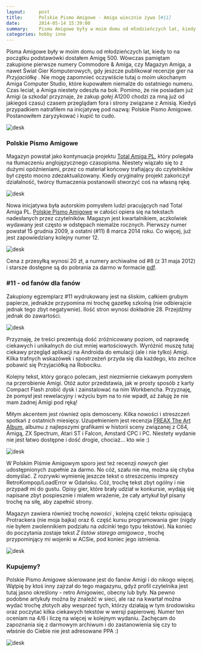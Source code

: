 ```yaml
---
layout:     post
title:      Polskie Pismo Amigowe - Amiga wiecznie żywa [#11]
date:       2014-05-14 15:39:00
summary:    Pisma Amigowe były w moim domu od młodzieńczych lat, kiedy to na początku podstawówki dostałem Amigę 500. Wówczas pamiętam zakupione pierwsze numery Commodore & Amiga,  czy Magazyn Amiga, a nawet Świat Gier Komputerowych, gdy jeszcze publikował recenzje gier na Przyjaciółkę. Nie mogę zapomnieć oczywiście tutaj o moim ukochanym Amiga Computer Studio, które kupowałem niemalże do ostatniego numeru. C...
categories: hobby inne
---
```




Pisma Amigowe były w moim domu od młodzieńczych lat, kiedy to na początku podstawówki dostałem Amigę 500. Wówczas pamiętam zakupione pierwsze numery Commodore & Amiga,  czy Magazyn Amiga, a nawet Świat Gier Komputerowych, gdy jeszcze publikował recenzje gier na  *Przyjaciółkę* . Nie mogę zapomnieć oczywiście tutaj o moim ukochanym Amiga Computer Studio, które kupowałem niemalże do ostatniego numeru. Czas leciał, a Amiga niestety odeszła na bok. Pomimo, że nie posiadam już Amigi (a szkoda! przyznaje, że zakup  *gołej*   A1200 chodzi za mną już od jakiegoś czasu) czasem przeglądam fora i strony związane z Amisią. Kiedyś przypadkiem natrafiłem na inicjatywę pod nazwą: Polskie Pismo Amigowe. Postanowiłem zaryzykować i kupić to cudo.

![desk](https://raw.githubusercontent.com/djfoxer/djfoxer.github.io/master/_img/2014-5-14-_67_/g_-_608x405_-_-_54046x20140513203117_0.png)


### Polskie Pismo Amigowe

Magazyn powstał jako kontynuacja projektu [Total Amiga PL](http://www.ppa.pl/totalamiga/), który polegała na tłumaczeniu anglojęzycznego czasopisma. Niestety wiązało się to z dużymi opóźnieniami, przez co materiał końcowy trafiający do czytelników był często mocno zdezaktualizowany. Kiedy oryginalny projekt zakończył działalność, twórcy tłumaczenia postanowili stworzyć coś na własną rękę.

![desk](https://raw.githubusercontent.com/djfoxer/djfoxer.github.io/master/_img/2014-5-14-_67_/g_-_608x405_-_-_54046x20140513200405_0.jpg)

Nowa inicjatywa była autorskim pomysłem ludzi pracujących nad Total Amiga PL. [Polskie Pismo Amigowe](http://www.ppa.pl/magazyn/) w całości opiera się na tekstach nadesłanych przez czytelników. Magazyn jest kwartalnikiem, aczkolwiek wydawany jest często w odstępach niemalże rocznych. Pierwszy numer powstał 15 grudnia 2009, a ostatni (#11) 8 marca 2014 roku. Co więcej, już jest zapowiedziany kolejny numer 12. 

![desk](https://raw.githubusercontent.com/djfoxer/djfoxer.github.io/master/_img/2014-5-14-_67_/g_-_608x405_-_-_54046x20140513200409_0.jpg)

Cena z przesyłką wynosi 20 zł, a numery archiwalne od #8 (z 31 maja 2012) i starsze dostępne są do pobrania za darmo w formacie [pdf](http://www.ppa.pl/magazyn/). 


### #11 - od fanów dla fanów

Zakupiony egzemplarz #11 wydrukowany jest na śliskim, całkiem grubym papierze, jednakże przypomina mi trochę gazetkę szkolną (nie odbierajcie jednak tego zbyt negatywnie). Ilość stron wynosi dokładnie 28. Przejdźmy jednak do zawartości.

![desk](https://raw.githubusercontent.com/djfoxer/djfoxer.github.io/master/_img/2014-5-14-_67_/g_-_608x405_-_-_54046x20140513200414_0.jpg)


Przyznaję, że treści prezentują dość zróżnicowany poziom, od naprawdę ciekawych i unikalnych do ciut mniej wartościowych. Wyróżnić muszę tutaj ciekawy przegląd aplikacji na Androida do emulacji (ale i nie tylko) Amigi. Kilka trafnych wskazówek i spostrzeżeń przyda się dla każdego, kto zechce pobawić się Przyjaciółką na Robociku. 

Kolejny tekst, który gorąco polecam, jest niezmiernie ciekawym pomysłem na przerobienie Amigi. Otóż autor przedstawia, jak w prosty sposób z karty Compact Flash zrobić dysk i zainstalować na nim Workbencha. Przyznaję, że pomysł jest rewelacyjny i wżyciu bym na to nie wpadł, aż żałuję że nie mam żadnej Amigi pod ręką!

Miłym akcentem jest również opis demosceny. Kilka nowości i streszczeń spotkań z ostatnich miesięcy. Uzupełnieniem jest recenzja [FREAX The Art Album](http://www.maz-sound.com/FREAX/en/FREAX-The-Art-Album/), albumu z najlepszymi grafikami w historii sceny związanej z C64, Amigą, ZX Spectrum, Atari ST i Falcon, Amstard CPC i PC. Niestety wydanie nie jest łatwo dostępne i dość drogie, chociaż... kto wie :)

![desk](https://raw.githubusercontent.com/djfoxer/djfoxer.github.io/master/_img/2014-5-14-_67_/g_-_608x405_-_-_54046x20140513200420_0.jpg)

W  Polskim Piśmie Amigowym sporo jest też recenzji  *nowych*  gier udostępnionych zupełnie za darmo. No cóż, szału nie ma, można się chyba domyślać. Z rozrywki wymienię jeszcze tekst o streszczeniu imprezy RetroKompop/LoadError w Gdańsku. Cóż, trochę tekst zbyt ogólny i nie przypadł mi do gustu. Opisy gier, które brały udział w konkursie, wydają się napisane zbyt pospiesznie i miałem wrażenie, że cały artykuł był pisany trochę na siłę, aby zapełnić strony. 

Magazyn zawiera również trochę  *nowości* , kolejną część tekstu opisującą Protrackera (nie moja bajka) oraz 6. część kursu programowania gier (nigdy nie byłem zwolennikiem podziału na  *odcinki*  tego typu tekstów). Na koniec do poczytania zostaje tekst  *Z listów starego amigowca* , trochę przypominjący mi wojenki w ACSie, pod koniec jego istnienia. 


![desk](https://raw.githubusercontent.com/djfoxer/djfoxer.github.io/master/_img/2014-5-14-_67_/g_-_608x405_-_-_54046x20140513200425_0.jpg)



### Kupujemy?

Polskie Pismo Amigowe skierowane jest do fanów Amigi i do nikogo więcej. Wątpię by ktoś inny zajrzał do tego magazynu, gdyż profil czytelnika jest tutaj jasno określony - retro Amigowiec, obecny lub były. Na pewno podobne artykuły można by znaleźć w sieci, ale raz na kwartał można wydać trochę złotych aby wesprzeć tych, którzy działają w tym środowisku oraz poczytać kilka ciekawych tekstów w wersji papierowej. Numer ten oceniam na 4/6 i liczę na więcej w kolejnym wydaniu. Zachęcam do zapoznania się z darmowym archiwum i do zastanowienia się czy to właśnie do Ciebie nie jest adresowane PPA :)



![desk](https://raw.githubusercontent.com/djfoxer/djfoxer.github.io/master/_img/2014-5-14-_67_/g_-_608x405_-_-_54046x20140513230927_0.png)



